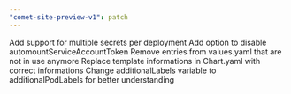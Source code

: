```yaml
---
"comet-site-preview-v1": patch
---
```


Add support for multiple secrets per deployment
Add option to disable automountServiceAccountToken
Remove entries from values.yaml that are not in use anymore
Replace template informations in Chart.yaml with correct informations
Change additionalLabels variable to additionalPodLabels for better understanding
